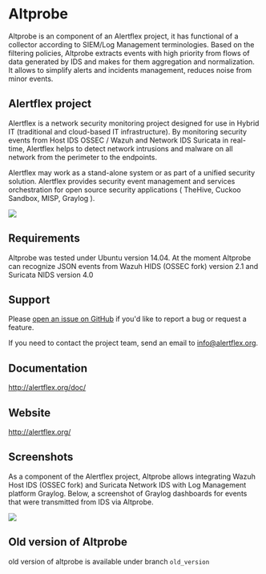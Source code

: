 # Altprobe

Altprobe is an component of an Alertflex project, it has functional of a collector according to SIEM/Log Management terminologies. 
Based on the filtering policies, Altprobe extracts events with high priority from flows of data generated by IDS and makes for them aggregation 
and normalization. It allows to simplify alerts and incidents management, reduces noise from minor events. 

## Alertflex project
Alertflex is a network security monitoring project designed for use in Hybrid IT (traditional and cloud-based IT infrastructure). 
By monitoring security events from Host IDS OSSEC / Wazuh and Network IDS Suricata in real-time, Alertflex helps to detect network intrusions and malware 
on all network from the perimeter to the endpoints.

Alertflex may work as a stand-alone system or as part of a unified security solution. Alertflex provides security event management and 
services orchestration for open source security applications ( TheHive, Cuckoo Sandbox, MISP, Graylog ).

![](https://github.com/olegzhr/altprobe/blob/master/img/arch.png)

## Requirements
Altprobe was tested under Ubuntu version 14.04.
At the moment Altprobe can recognize JSON events from Wazuh HIDS (OSSEC fork) version 2.1 and Suricata NIDS version 4.0

## Support
Please [open an issue on GitHub](https://github.com/olegzhr/altprobe/issues) if you'd like to report a bug or request a feature.

If you need to contact the project team, send an email to <info@alertflex.org>.

## Documentation
<http://alertflex.org/doc/>

## Website
<http://alertflex.org/>

## Screenshots
As a component of the Alertflex project, Altprobe allows integrating Wazuh Host IDS (OSSEC fork) and Suricata Network IDS with Log Management platform Graylog.
Below, a screenshot of Graylog dashboards for events that were transmitted from IDS via Altprobe.

![](https://github.com/olegzhr/altprobe/blob/master/img/graylog.jpg)

## Old version of Altprobe
old version of altprobe is available under branch ``old_version``


